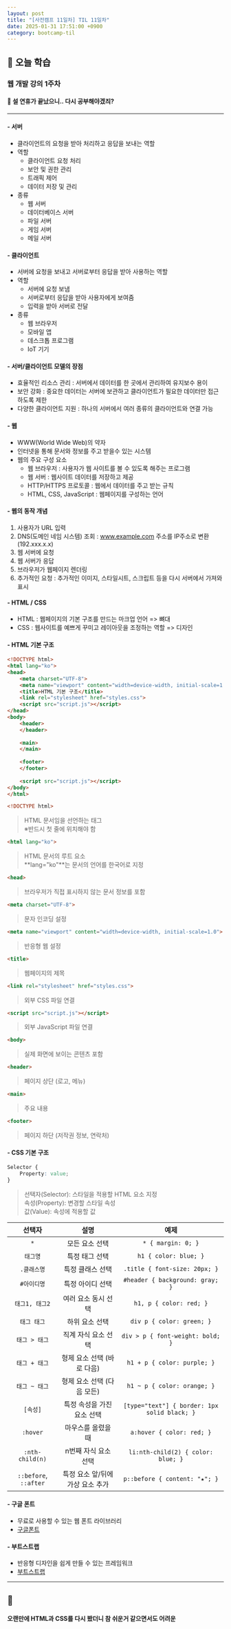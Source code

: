 ```yaml
---
layout: post
title: "[사전캠프 11일차] TIL 11일차"
date: 2025-01-31 17:51:00 +0900
category: bootcamp-til
---
```


## 📖 오늘 학습
### 웹 개발 강의 1주차

#### 📃 설 연휴가 끝났으니.. 다시 공부해야겠즤?

---

#### - 서버
- 클라이언트의 요청을 받아 처리하고 응답을 보내는 역할
- 역할
    - 클라이언트 요청 처리
    - 보안 및 권한 관리
    - 트래픽 제어
    - 데이터 저장 및 관리
- 종류
    - 웹 서버
    - 데이터베이스 서버
    - 파일 서버
    - 게임 서버
    - 메일 서버

#### - 클라이언트
- 서버에 요청을 보내고 서버로부터 응답을 받아 사용하는 역할
- 역할
    - 서버에 요청 보냄
    - 서버로부터 응답을 받아 사용자에게 보여줌
    - 입력을 받아 서버로 전달
- 종류
    - 웹 브라우저
    - 모바일 앱
    - 데스크톱 프로그램
    - IoT 기기

#### - 서버/클라이언트 모델의 장점
- 효율적인 리소스 관리 : 서버에서 데이터를 한 곳에서 관리하여 유지보수 용이
- 보안 강화 : 중요한 데이터는 서버에 보관하고 클라이언트가 필요한 데이터만 접근하도록 제한
- 다양한 클라이언트 지원 : 하나의 서버에서 여러 종류의 클라이언트와 연결 가능

#### - 웹
- WWW(World Wide Web)의 약자
- 인터넷을 통해 문서와 정보를 주고 받을수 있는 시스템
- 웹의 주요 구성 요소
    - 웹 브라우저 : 사용자가 웹 사이트를 볼 수 있도록 해주는 프로그램
    - 웹 서버 : 웹사이트 데이터를 저장하고 제공
    - HTTP/HTTPS 프로토콜 : 웹에서 데이터를 주고 받는 규칙
    - HTML, CSS, JavaScript : 웹페이지를 구성하는 언어

#### - 웹의 동작 개념
1. 사용자가 URL 입력
2. DNS(도메인 네임 시스템) 조회 : www.example.com 주소를 IP주소로 변환(192.xxx.x.x)
3. 웹 서버에 요청
4. 웹 서버가 응답
5. 브라우저가 웹페이지 렌더링
6. 추가적인 요청 : 추가적인 이미지, 스타일시트, 스크립트 등을 다시 서버에서 가져와 표시

#### - HTML / CSS
- HTML : 웹페이지의 기본 구조를 만드는 마크업 언어 => 뼈대
- CSS : 웹사이트를 예쁘게 꾸미고 레이아웃을 조정하는 역할 => 디자인

#### - HTML 기본 구조
```html
<!DOCTYPE html>
<html lang="ko">
<head>
    <meta charset="UTF-8">
    <meta name="viewport" content="width=device-width, initial-scale=1.0">
    <title>HTML 기본 구조</title>
    <link rel="stylesheet" href="styles.css"> 
    <script src="script.js"></script>
</head>
<body>
    <header>
    </header>
    
    <main>
    </main>
    
    <footer>
    </footer>
    
    <script src="script.js"></script>
</body>
</html>
```
>

```html
<!DOCTYPE html>
```
> HTML 문서임을 선언하는 태그  
※반드시 첫 줄에 위치해야 함

```html
<html lang="ko">
```
> HTML 문서의 루트 요소  
**lang="ko"**는 문서의 언어를 한국어로 지정

```html
<head>
```
> 브라우저가 직접 표시하지 않는 문서 정보를 포함

```html
<meta charset="UTF-8">
```
> 문자 인코딩 설정

```html
<meta name="viewport" content="width=device-width, initial-scale=1.0">
```
> 반응형 웹 설정

```html
<title>
```
> 웹페이지의 제목

```html
<link rel="stylesheet" href="styles.css">
```
> 외부 CSS 파일 연결

```html
<script src="script.js"></script>
```
> 외부 JavaScript 파일 연결

```html
<body>
```
> 실제 화면에 보이는 콘텐츠 포함

```html
<header>
```
> 페이지 상단 (로고, 메뉴)

```html
<main>
```
> 주요 내용

```html
<footer>
```
> 페이지 하단 (저작권 정보, 연락처)

#### - CSS 기본 구조
```css
Selector {
    Property: value;
}
```
> 선택자(Selector): 스타일을 적용할 HTML 요소 지정  
속성(Property): 변경할 스타일 속성  
값(Value): 속성에 적용할 값

| 선택자 | 설명 | 예제 |
|:------:|:--------------:|:-----------------:|
| `*` | 모든 요소 선택 | `* { margin: 0; }` |
| `태그명` | 특정 태그 선택 | `h1 { color: blue; }` |
| `.클래스명` | 특정 클래스 선택 | `.title { font-size: 20px; }` |
| `#아이디명` | 특정 아이디 선택 | `#header { background: gray; }` |
| `태그1, 태그2` | 여러 요소 동시 선택 | `h1, p { color: red; }` |
| `태그 태그` | 하위 요소 선택 | `div p { color: green; }` |
| `태그 > 태그` | 직계 자식 요소 선택 | `div > p { font-weight: bold; }` |
| `태그 + 태그` | 형제 요소 선택 (바로 다음) | `h1 + p { color: purple; }` |
| `태그 ~ 태그` | 형제 요소 선택 (다음 모든) | `h1 ~ p { color: orange; }` |
| `[속성]` | 특정 속성을 가진 요소 선택 | `[type="text"] { border: 1px solid black; }` |
| `:hover` | 마우스를 올렸을 때 | `a:hover { color: red; }` |
| `:nth-child(n)` | n번째 자식 요소 선택 | `li:nth-child(2) { color: blue; }` |
| `::before`, `::after` | 특정 요소 앞/뒤에 가상 요소 추가 | `p::before { content: "★"; }` |

#### - 구글 폰트
- 무료로 사용할 수 있는 웹 폰트 라이브러리
- [구글폰트](https://fonts.google.com)

#### - 부트스트랩
- 반응형 디자인을 쉽게 만들 수 있는 프레임워크
- [부트스트랩](https://getbootstrap.kr/)

---

## 💬

#### 오랜만에 HTML과 CSS를 다시 봤더니 참 쉬운거 같으면서도 어려운
